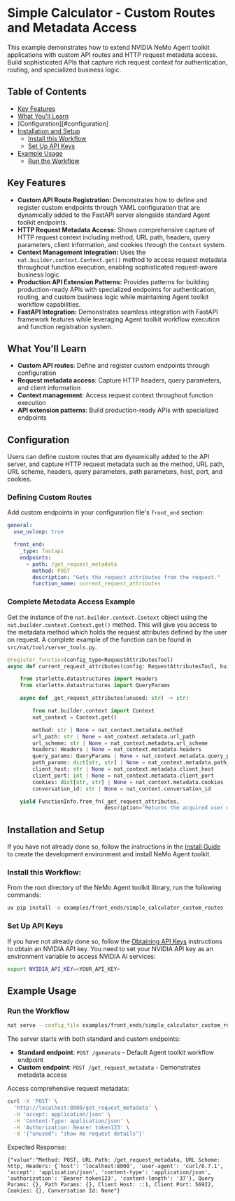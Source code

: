 <!--
SPDX-FileCopyrightText: Copyright (c) 2025, NVIDIA CORPORATION & AFFILIATES. All rights reserved.
SPDX-License-Identifier: Apache-2.0

Licensed under the Apache License, Version 2.0 (the "License");
you may not use this file except in compliance with the License.
You may obtain a copy of the License at

http://www.apache.org/licenses/LICENSE-2.0

Unless required by applicable law or agreed to in writing, software
distributed under the License is distributed on an "AS-IS" BASIS,
WITHOUT WARRANTIES OR CONDITIONS OF ANY KIND, either express or implied.
See the License for the specific language governing permissions and
limitations under the License.
-->

# Simple Calculator - Custom Routes and Metadata Access

This example demonstrates how to extend NVIDIA NeMo Agent toolkit applications with custom API routes and HTTP request metadata access. Build sophisticated APIs that capture rich request context for authentication, routing, and specialized business logic.

## Table of Contents

- [Key Features](#key-features)
- [What You'll Learn](#what-youll-learn)
- [Configuration][#configuration]
- [Installation and Setup](#installation-and-setup)
  - [Install this Workflow](#install-this-workflow)
  - [Set Up API Keys](#set-up-api-keys)
- [Example Usage](#example-usage)
  - [Run the Workflow](#run-the-workflow)

## Key Features

- **Custom API Route Registration:** Demonstrates how to define and register custom endpoints through YAML configuration that are dynamically added to the FastAPI server alongside standard Agent toolkit endpoints.
- **HTTP Request Metadata Access:** Shows comprehensive capture of HTTP request context including method, URL path, headers, query parameters, client information, and cookies through the `Context` system.
- **Context Management Integration:** Uses the `nat.builder.context.Context.get()` method to access request metadata throughout function execution, enabling sophisticated request-aware business logic.
- **Production API Extension Patterns:** Provides patterns for building production-ready APIs with specialized endpoints for authentication, routing, and custom business logic while maintaining Agent toolkit workflow capabilities.
- **FastAPI Integration:** Demonstrates seamless integration with FastAPI framework features while leveraging Agent toolkit workflow execution and function registration system.

## What You'll Learn

- **Custom API routes**: Define and register custom endpoints through configuration
- **Request metadata access**: Capture HTTP headers, query parameters, and client information
- **Context management**: Access request context throughout function execution
- **API extension patterns**: Build production-ready APIs with specialized endpoints

## Configuration

Users can define custom routes that are dynamically added to the API server, and capture HTTP request metadata such as the method, URL path, URL scheme, headers, query parameters, path parameters, host, port, and cookies.

### Defining Custom Routes

Add custom endpoints in your configuration file's `front_end` section:

```yaml
general:
  use_uvloop: true

  front_end:
    _type: fastapi
    endpoints:
      - path: /get_request_metadata
        method: POST
        description: "Gets the request attributes from the request."
        function_name: current_request_attributes
```

### Complete Metadata Access Example
Get the instance of the `nat.builder.context.Context` object using the `nat.builder.context.Context.get()` method. This will give you access to the metadata method which holds the request attributes defined by the user on request. A complete example of the function can be found in `src/nat/tool/server_tools.py`.

```python
@register_function(config_type=RequestAttributesTool)
async def current_request_attributes(config: RequestAttributesTool, builder: Builder):

    from starlette.datastructures import Headers
    from starlette.datastructures import QueryParams

    async def _get_request_attributes(unused: str) -> str:

        from nat.builder.context import Context
        nat_context = Context.get()

        method: str | None = nat_context.metadata.method
        url_path: str | None = nat_context.metadata.url_path
        url_scheme: str | None = nat_context.metadata.url_scheme
        headers: Headers | None = nat_context.metadata.headers
        query_params: QueryParams | None = nat_context.metadata.query_params
        path_params: dict[str, str] | None = nat_context.metadata.path_params
        client_host: str | None = nat_context.metadata.client_host
        client_port: int | None = nat_context.metadata.client_port
        cookies: dict[str, str] | None = nat_context.metadata.cookies
        conversation_id: str | None = nat_context.conversation_id

    yield FunctionInfo.from_fn(_get_request_attributes,
                               description="Returns the acquired user defined request attributes.")
```

## Installation and Setup

If you have not already done so, follow the instructions in the [Install Guide](../../../docs/source/quick-start/installing.md#install-from-source) to create the development environment and install NeMo Agent toolkit.

### Install this Workflow:

From the root directory of the NeMo Agent toolkit library, run the following commands:

```bash
uv pip install -e examples/front_ends/simple_calculator_custom_routes
```

### Set Up API Keys
If you have not already done so, follow the [Obtaining API Keys](../../../docs/source/quick-start/installing.md#obtaining-api-keys) instructions to obtain an NVIDIA API key. You need to set your NVIDIA API key as an environment variable to access NVIDIA AI services:

```bash
export NVIDIA_API_KEY=<YOUR_API_KEY>
```

## Example Usage

### Run the Workflow

```bash
nat serve --config_file examples/front_ends/simple_calculator_custom_routes/configs/config-metadata.yml
```

The server starts with both standard and custom endpoints:

- **Standard endpoint**: `POST /generate` - Default Agent toolkit workflow endpoint
- **Custom endpoint**: `POST /get_request_metadata` - Demonstrates metadata access

Access comprehensive request metadata:

```bash
curl -X 'POST' \
  'http://localhost:8000/get_request_metadata' \
  -H 'accept: application/json' \
  -H 'Content-Type: application/json' \
  -H 'Authorization: Bearer token123' \
  -d '{"unused": "show me request details"}'
```

Expected Response:

<!-- path-check-skip-begin -->
```console
{"value":"Method: POST, URL Path: /get_request_metadata, URL Scheme: http, Headers: {'host': 'localhost:8000', 'user-agent': 'curl/8.7.1', 'accept': 'application/json', 'content-type': 'application/json', 'authorization': 'Bearer token123', 'content-length': '37'}, Query Params: {}, Path Params: {}, Client Host: ::1, Client Port: 56922, Cookies: {}, Conversation Id: None"}
```
<!-- path-check-skip-end -->
